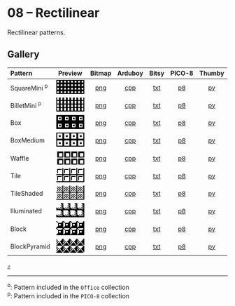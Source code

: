 # 08 – Rectilinear

Rectilinear patterns.

## Gallery

| Pattern | Preview | Bitmap | Arduboy | Bitsy | PICO-8 | Thumby |
| :------ | :-----: | :----: | :-----: | :---: | :----: | :----: |
| SquareMini <sup>p</sup>| <img width="64" height="32" src="../docs/art/SquareMini.png" alt=""> | [png](png/SquareMini.png) | [cpp](Rectilinear.h#L12-L24) | [txt](Rectilinear.bitsy.txt#L5-L14) | [p𝟪](rectilinear.p8.lua#L7-L20) | [py](Rectilinear.thumby.py#L5-L16) |
| BilletMini <sup>p</sup>| <img width="64" height="32" src="../docs/art/BilletMini.png" alt=""> | [png](png/BilletMini.png) | [cpp](Rectilinear.h#L26-L38) | [txt](Rectilinear.bitsy.txt#L16-L25) | [p𝟪](rectilinear.p8.lua#L22-L35) | [py](Rectilinear.thumby.py#L18-L29) |
| Box | <img width="64" height="32" src="../docs/art/Box.png" alt=""> | [png](png/Box.png) | [cpp](Rectilinear.h#L40-L51) | [txt](Rectilinear.bitsy.txt#L27-L36) | [p𝟪](rectilinear.p8.lua#L37-L49) | [py](Rectilinear.thumby.py#L31-L42) |
| BoxMedium | <img width="64" height="32" src="../docs/art/BoxMedium.png" alt=""> | [png](png/BoxMedium.png) | [cpp](Rectilinear.h#L53-L64) | [txt](Rectilinear.bitsy.txt#L38-L47) | [p𝟪](rectilinear.p8.lua#L51-L63) | [py](Rectilinear.thumby.py#L44-L55) |
| Waffle | <img width="64" height="32" src="../docs/art/Waffle.png" alt=""> | [png](png/Waffle.png) | [cpp](Rectilinear.h#L66-L77) | [txt](Rectilinear.bitsy.txt#L49-L58) | [p𝟪](rectilinear.p8.lua#L65-L77) | [py](Rectilinear.thumby.py#L57-L68) |
| Tile | <img width="64" height="32" src="../docs/art/Tile.png" alt=""> | [png](png/Tile.png) | [cpp](Rectilinear.h#L79-L90) | [txt](Rectilinear.bitsy.txt#L60-L69) | [p𝟪](rectilinear.p8.lua#L79-L91) | [py](Rectilinear.thumby.py#L70-L81) |
| TileShaded | <img width="64" height="32" src="../docs/art/TileShaded.png" alt=""> | [png](png/TileShaded.png) | [cpp](Rectilinear.h#L92-L103) | [txt](Rectilinear.bitsy.txt#L71-L80) | [p𝟪](rectilinear.p8.lua#L93-L105) | [py](Rectilinear.thumby.py#L83-L94) |
| Illuminated | <img width="64" height="32" src="../docs/art/Illuminated.png" alt=""> | [png](png/Illuminated.png) | [cpp](Rectilinear.h#L105-L116) | [txt](Rectilinear.bitsy.txt#L82-L91) | [p𝟪](rectilinear.p8.lua#L107-L119) | [py](Rectilinear.thumby.py#L96-L107) |
| Block | <img width="64" height="32" src="../docs/art/Block.png" alt=""> | [png](png/Block.png) | [cpp](Rectilinear.h#L118-L129) | [txt](Rectilinear.bitsy.txt#L93-L102) | [p𝟪](rectilinear.p8.lua#L121-L133) | [py](Rectilinear.thumby.py#L109-L120) |
| BlockPyramid | <img width="64" height="32" src="../docs/art/BlockPyramid.png" alt=""> | [png](png/BlockPyramid.png) | [cpp](Rectilinear.h#L131-L142) | [txt](Rectilinear.bitsy.txt#L104-L113) | [p𝟪](rectilinear.p8.lua#L135-L147) | [py](Rectilinear.thumby.py#L122-L133) |


[`⤴`](#gallery)

---

<sup>o</sup>: Pattern included in the `Office` collection  
<sup>p</sup>: Pattern included in the `PICO-8` collection

<br>
